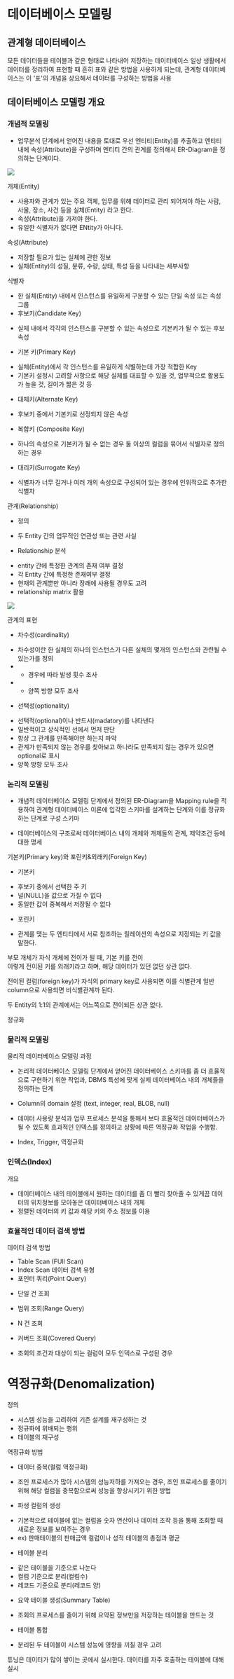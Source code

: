 # 데이터베이스 모델링  
## 관계형 데이터베이스  
모든 데이터들을 테이블과 같은 형태로 나타내어 저장하는 데이터베이스
일상 생활에서 데이터를 정리하여 표현할 때 흔히 표와 같은 방법을 사용하게 되는데, 관계형 데이터베이스는 이 '표'의 개념을 상요해서 데이터를 구성하는 방법을 사용  
  
## 데이터베이스 모델링 개요
### 개념적 모델링  
* 업무분석 단계에서 얻어진 내용을 토대로 우선 엔티티(Entity)를 추출하고 엔티티 내에 속성(Attribute)을 구성하며 엔티티 간의 관계를 정의해서 ER-Diagram을 정의하는 단계이다.  

<img src='./img/entity.png'>  
  
개체(Entity)  
* 사용자와 관계가 있는 주요 객체, 업무를 위해 데이터로 관리 되어져야 하는 사람, 사물, 장소, 사건 등을 실체(Entity) 라고 한다.  
* 속성(Attribute)을 가져야 한다.  
* 유일한 식별자가 없다면 ENtity가 아니다.  
  
속성(Attribute)  
* 저장할 필요가 있는 실체에 관한 정보  
* 실체(Entity)의 성질, 분류, 수량, 상태, 특성 등을 나타내는 세부사항  
  
식별자  
* 한 실체(Entity) 내에서 인스턴스를 유일하게 구분할 수 있는 단일 속성 또는 속성 그룹  
* 후보키(Candidate Key)  
- 실체 내에서 각각의 인스턴스를 구분할 수 있는 속성으로 기본키가 될 수 있는 후보 속성  
* 기본 키(Primary Key)  
- 실체(Entity)에서 각 인스턴스를 유일하게 식별하는데 가장 적합한 Key
- 기본키 설정시 고려할 사항으로 해당 실체를 대표할 수 있을 것, 업무적으로 활용도가 높을 것, 길이가 짧은 것 등  
* 대체키(Alternate Key)  
- 후보키 중에서 기본키로 선정되지 않은 속성  
* 복합키 (Composite Key)  
- 하나의 속성으로 기본키가 될 수 없는 경우 둘 이상의 컬럼을 묶어서 식별자로 정의하는 경우  
* 대리키(Surrogate Key)  
- 식별자가 너무 길거나 여러 개의 속성으로 구성되어 있는 경우에 인위적으로 추가한 식별자  
  
관계(Relationship)  
* 정의  
- 두 Entity 간의 업무적인 연관성 또는 관련 사실  
* Relationship 분석  
- entity 간에 특정한 관계의 존재 여부 결정  
- 각 Entity 간에 특정한 존재여부 결정  
- 현재의 관계뿐만 아니라 장래에 사용될 경우도 고려  
- relationship matrix 활용  

<img src='./img/entity2.png'>  
  

관계의 표현  
* 차수성(cardinality)  
- 차수성이란 한 실체의 하나의 인스턴스가 다른 실체의 몇개의 인스턴스와 관련될 수 있는가를 정의  
- * 경우에 따라 발생 횟수 조사  
- * 양쪽 방향 모두 조사  
  
* 선택성(optionality)  
- 선택적(optional)이나 반드시(madatory)를 나타낸다  
- 일반적이고 상식적인 선에서 먼저 판단 
- 항상 그 관계를 만족해야만 하는지 파악 
- 관계가 만족되지 않는 경우를 찾아보고 하나라도 만족되지 않는 경우가 있으면 optional로 표시  
- 양쪽 방향 모두 조사  
  
  
### 논리적 모델링
* 개념적 데이터베이스 모델링 단계에서 정의된 ER-Diagram을 Mapping rule을 적용하여 관계형 데이터베이스 이론에 입각한 스키마를 설계하는 단계와 이를 정규화 하는 단계로 구성 스키마  
- 데이터베이스의 구조로써 데이터베이스 내의 개체와 개체들의 관계, 제약조건 등에 대한 명세  
  

기본키(Primary key)와 포린키&외래키(Foreign Key)  
* 기본키  
- 후보키 중에서 선택한 주 키  
- 널(NULL)을 값으로 가질 수 없다  
- 동일한 값이 중복해서 저장될 수 없다  
  
* 포린키  
- 관계를 맺는 두 엔티티에서 서로 참조하는 릴레이션의 속성으로 지정되는 키 값을 말한다.  
  
부모 개체가 자식 개체에 전이가 될 때, 기본 키를 전이  
이렇게 전이된 키를 외래키라고 하며, 해당 데이터가 있던 없던 상관 없다.  
  
전이된 컬럼(foreign key)가 자식의 primary key로 사용되면 이를 식별관계 일반 column으로 사용되면 비식별관계까 된다.  
  
두 Entity의 1:1의 관계에서는 어느쪽으로 전이되든 상관 없다.  
  
정규화  
  

### 물리적 모델링  
물리적 데이터베이스 모델링 과정  
  
* 논리적 데이터베이스 모델링 단계에서 얻어진 데이터베이스 스키마를 좀 더 효율적으로 구현하기 위한 작업과, DBMS 특성에 맞게 실제 데이터베이스 내의 개체들을 정의하는 단계  
- Column의 domain 설정 (text, integer, real, BLOB, null)  
* 데이터 사용량 분석과 업무 프로세스 분석을 통해서 보다 효율적인 데이터베이스가 될 수 있도록 효과적인 인덱스를 정의하고 상황에 따른 역정규화 작업을 수행함.  
- Index, Trigger, 역정규화  
  

### 인덱스(Index)  
개요  
* 데이터베이스 내의 테이블에서 원하는 데이터를 좀 더 빨리 찾아줄 수 있게끔 데이터의 위치정보를 모아놓은 데이터베이스 내의 개체  
* 정렬된 데이터의 키 값과 해당 키의 주소 정보를 이용  
  
### 효율적인 데이터 검색 방법  
데이터 검색 방법  
* Table Scan (FUll Scan)  
* Index Scan 데이터 검색 유형  
* 포인터 쿼리(Point Query)  
- 단일 건 조회  
* 범위 조회(Range Query)  
- N 건 조회  
* 커버드 조회(Covered Query)  
- 조회의 조건과 대상이 되는 컬럼이 모두 인덱스로 구성된 경우  
  
  
  
# 역정규화(Denomalization)  
정의  
* 시스템 성능을 고려하여 기존 설계를 재구성하는 것  
* 정규화에 위배되는 행위  
* 테이블의 재구성  
  
역정규화 방법  
* 데이터 중복(컬럼 역정규화)  
- 조인 프로세스가 많아 시스템의 성능저하를 가져오는 경우, 조인 프로세스를 줄이기 위해 해당 컬럼을 중복함으로써 성능을 향상시키기 위한 방법  
* 파생 컬럼의 생성  
- 기본적으로 테이블에 없는 컬럼을 숫자 연산이나 데이터 조작 등을 통해 조회할 때 새로운 정보를 보여주는 경우  
- ex) 판매테이블의 판매금액 컬럼이나 성적 테이블의 총점과 평균  
* 테이블 분리  
- 같은 테이블을 기준으로 나눈다  
- 컬럼 기준으로 분리(컬럼수)  
- 레코드 기준으로 분리(레코드 양)  
* 요약 테이블 생성(Summary Table)  
- 조회의 프로세스를 줄이기 위해 요약된 정보만을 저장하는 테이블을 만드는 것  
* 테이블 통합  
- 분리된 두 테이블이 시스템 성능에 영향을 끼칠 경우 고려  
  
튜닝은 데이터가 많이 쌓이는 곳에서 실시한다. 데이터를 자주 호출하는 테이블에 대해 실시